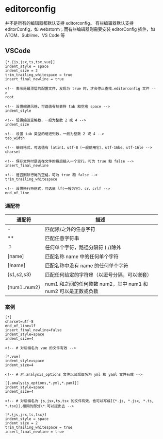 # editorconfig

并不是所有的编辑器都默认支持 editorconfig。
有些编辑器默认支持 editorConfig，如 webstorm；而有些编辑器则需要安装 editorConfig 插件，如 ATOM、Sublime、VS Code 等

## VSCode

```
[*.{js,jsx,ts,tsx,vue}]
indent_style = space
indent_size = 2
trim_trailing_whitespace = true
insert_final_newline = true
```

```
<!-- 表示是最顶层的配置文件，发现为 true 时，才会停止查找.editorconfig 文件 -->
root

<!-- 设置缩进风格，可选值有制表符 tab 和空格 space -->
indent_style

<!-- 设置缩进空格数，一般为整数 2 或 4 -->
indent_size

<!-- 设置 tab 类型的缩进列数，一般为整数 2 或 4 -->
tab_width

<!-- 编码格式，可选值有 latin1、utf-8（一般使用它）、utf-16be、utf-16le -->
charset

<!-- 保存文件时是否在文件的最后插入一个空行。可为 true 和 false -->
insert_final_newline

<!-- 是否删除行尾的空格，可为 true 和 false -->
trim_trailing_whitespace

<!-- 设置换行符格式，可选值 lf(一般为它)、cr、crlf -->
end_of_line
```

### 通配符

| 通配符       | 描述                                                           |
| ------------ | -------------------------------------------------------------- |
| -            | 匹配除/之外的任意字符                                          |
| \*\*         | 匹配任意字符串                                                 |
| ？           | 任何单个字符，路径分隔符 ( /)除外                              |
| [name]       | 匹配名称 name 中的任何单个字符                                 |
| [!name]      | 匹配名称中没有 name 的任何单个字符                             |
| {s1,s2,s3}   | 匹配任何给定的字符串（以逗号分隔，可以嵌套）                   |
| {num1..num2} | num1 和之间的任何整数 num2，其中 num1 和 num2 可以是正数或负数 |

### 案例

```
[*]
charset=utf-8
end_of_line=lf
insert_final_newline=false
indent_style=space
indent_size=4

<!-- # 对后缀名为 vue 的文件有效 -->

[*.vue]
indent_style=space
indent_size=4

<!-- # 对.analysis_options 文件以及后缀名为 yml 和 yaml 文件有效 -->

[{.analysis_options,*.yml,*.yaml}]
indent_style=space
indent_size=4

<!-- # 对后缀名为 js,jsx,ts,tsx 的文件有效，也可以写成[{*.js, *.jsx, *.ts, *.tsx}],相同的部分\*.可以提出去 -->

[*.{js,jsx,ts,tsx}]
indent_style = space
indent_size = 2
trim_trailing_whitespace = true
insert_final_newline = true
```
